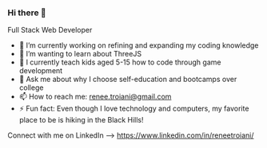 ### Hi there 👋


Full Stack Web Developer

- 🔭 I’m currently working on refining and expanding my coding knowledge
- 🌱 I’m wanting to learn about ThreeJS
- 👾 I currently teach kids aged 5-15 how to code through game development
- 💬 Ask me about why I choose self-education and bootcamps over college 
- 📫 How to reach me: renee.troiani@gmail.com
- ⚡ Fun fact: Even though I love technology and computers, my favorite place to be is hiking in the Black Hills!

Connect with me on LinkedIn --> https://www.linkedin.com/in/reneetroiani/
